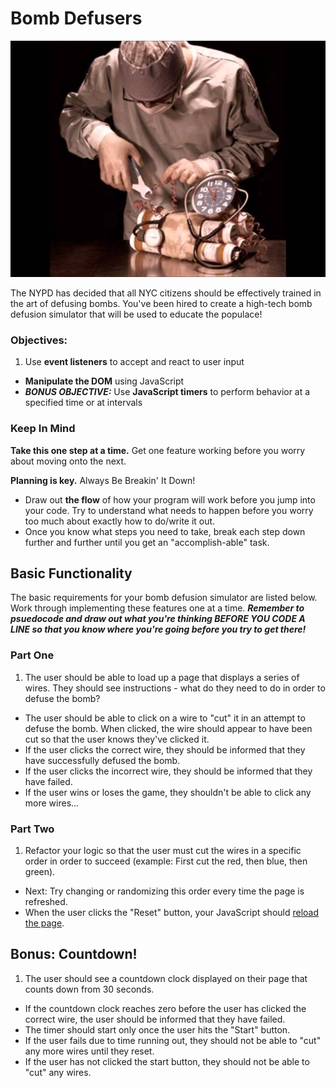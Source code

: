 # Bomb Defusers

![](img/bomb_defuser.jpg)

The NYPD has decided that all NYC citizens should be effectively trained in the art of defusing bombs. You've been hired to create a high-tech bomb defusion simulator that will be used to educate the populace!

### Objectives:

1. Use **event listeners** to accept and react to user input
- **Manipulate the DOM** using JavaScript
- ***BONUS OBJECTIVE:*** Use **JavaScript timers** to perform behavior at a specified time or at intervals

### Keep In Mind

**Take this one step at a time.** Get one feature working before you worry about moving onto the next.

**Planning is key.** Always Be Breakin' It Down!

  - Draw out **the flow** of how your program will work before you jump into your code. Try to understand what needs to happen before you worry too much about exactly how to do/write it out.
  - Once you know what steps you need to take, break each step down further and further until you get an "accomplish-able" task.

## Basic Functionality

The basic requirements for your bomb defusion simulator are listed below. Work through implementing these features one at a time. ***Remember to psuedocode and draw out what you're thinking BEFORE YOU CODE A LINE so that you know where you're going before you try to get there!***

### Part One

1. The user should be able to load up a page that displays a series of wires. They should see instructions - what do they need to do in order to defuse the bomb?
- The user should be able to click on a wire to "cut" it in an attempt to defuse the bomb. When clicked, the wire should appear to have been cut so that the user knows they've clicked it.
- If the user clicks the correct wire, they should be informed that they have successfully defused the bomb.
- If the user clicks the incorrect wire, they should be informed that they have failed.
- If the user wins or loses the game, they shouldn't be able to click any more wires...

### Part Two

1. Refactor your logic so that the user must cut the wires in a specific order in order to succeed (example: First cut the red, then blue, then green).
  - Next: Try changing or randomizing this order every time the page is refreshed.
- When the user clicks the "Reset" button, your JavaScript should [reload the page](https://developer.mozilla.org/en-US/docs/Web/API/Window/location).

## Bonus: Countdown!

1. The user should see a countdown clock displayed on their page that counts down from 30 seconds.
- If the countdown clock reaches zero before the user has clicked the correct wire, the user should be informed that they have failed.
- The timer should start only once the user hits the "Start" button.
- If the user fails due to time running out, they should not be able to "cut" any more wires until they reset.
- If the user has not clicked the start button, they should not be able to "cut" any wires.
